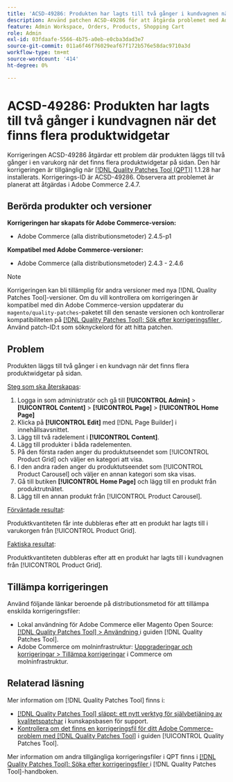 ```yaml
---
title: 'ACSD-49286: Produkten har lagts till två gånger i kundvagnen när det finns flera produktwidgetar'
description: Använd patchen ACSD-49286 för att åtgärda problemet med Adobe Commerce där produkten läggs till två gånger i en kundvagn när det finns flera produktwidgetar på sidan.
feature: Admin Workspace, Orders, Products, Shopping Cart
role: Admin
exl-id: 03fdaafe-5566-4b75-a0eb-e0cba3dad3e7
source-git-commit: 011a6f46f76029eaf67f172b576e58dac9710a3d
workflow-type: tm+mt
source-wordcount: '414'
ht-degree: 0%

---
```


# ACSD-49286: Produkten har lagts till två gånger i kundvagnen när det finns flera produktwidgetar

Korrigeringen ACSD-49286 åtgärdar ett problem där produkten läggs till två gånger i en varukorg när det finns flera produktwidgetar på sidan. Den här korrigeringen är tillgänglig när [[!DNL Quality Patches Tool (QPT)]](https://experienceleague.adobe.com/en/docs/commerce-operations/tools/quality-patches-tool/quality-patches-tool-to-self-serve-quality-patches) 1.1.28 har installerats. Korrigerings-ID är ACSD-49286. Observera att problemet är planerat att åtgärdas i Adobe Commerce 2.4.7.

## Berörda produkter och versioner

**Korrigeringen har skapats för Adobe Commerce-version:**

* Adobe Commerce (alla distributionsmetoder) 2.4.5-p1

**Kompatibel med Adobe Commerce-versioner:**

* Adobe Commerce (alla distributionsmetoder) 2.4.3 - 2.4.6

>[!NOTE]
>
>Korrigeringen kan bli tillämplig för andra versioner med nya [!DNL Quality Patches Tool]-versioner. Om du vill kontrollera om korrigeringen är kompatibel med din Adobe Commerce-version uppdaterar du `magento/quality-patches`-paketet till den senaste versionen och kontrollerar kompatibiliteten på [[!DNL Quality Patches Tool]: Sök efter korrigeringsfiler ](https://experienceleague.adobe.com/tools/commerce-quality-patches/index.html). Använd patch-ID:t som söknyckelord för att hitta patchen.

## Problem

Produkten läggs till två gånger i en kundvagn när det finns flera produktwidgetar på sidan.

<u>Steg som ska återskapas</u>:

1. Logga in som administratör och gå till **[!UICONTROL Admin]** > **[!UICONTROL Content]** > **[!UICONTROL Page]** > **[!UICONTROL Home Page]**
1. Klicka på **[!UICONTROL Edit]** med [!DNL Page Builder] i innehållsavsnittet.
1. Lägg till två radelement i **[!UICONTROL Content]**.
1. Lägg till produkter i båda radelementen.
1. På den första raden anger du produktutseendet som [!UICONTROL Product Grid] och väljer en kategori att visa.
1. I den andra raden anger du produktutseendet som [!UICONTROL Product Carousel] och väljer en annan kategori som ska visas.
1. Gå till butiken **[!UICONTROL Home Page]** och lägg till en produkt från produktrutnätet.
1. Lägg till en annan produkt från [!UICONTROL Product Carousel].

<u>Förväntade resultat</u>:

Produktkvantiteten får inte dubbleras efter att en produkt har lagts till i varukorgen från [!UICONTROL Product Grid].

<u>Faktiska resultat</u>:

Produktkvantiteten dubbleras efter att en produkt har lagts till i kundvagnen från [!UICONTROL Product Grid].

## Tillämpa korrigeringen

Använd följande länkar beroende på distributionsmetod för att tillämpa enskilda korrigeringsfiler:

* Lokal användning för Adobe Commerce eller Magento Open Source: [[!DNL Quality Patches Tool] > Användning ](/help/tools/quality-patches-tool/usage.md) i guiden [!DNL Quality Patches Tool].
* Adobe Commerce om molninfrastruktur: [Uppgraderingar och korrigeringar > Tillämpa korrigeringar](https://experienceleague.adobe.com/docs/commerce-cloud-service/user-guide/develop/upgrade/apply-patches.html) i Commerce om molninfrastruktur. 

## Relaterad läsning

Mer information om [!DNL Quality Patches Tool] finns i:

* [[!DNL Quality Patches Tool] släppt: ett nytt verktyg för självbetjäning av kvalitetspatchar](https://experienceleague.adobe.com/en/docs/commerce-operations/tools/quality-patches-tool/quality-patches-tool-to-self-serve-quality-patches) i kunskapsbasen för support.
* [Kontrollera om det finns en korrigeringsfil för ditt Adobe Commerce-problem med  [!DNL Quality Patches Tool]](/help/tools/quality-patches-tool/patches-available-in-qpt/check-patch-for-magento-issue-with-magento-quality-patches.md) i guiden [!UICONTROL Quality Patches Tool].


Mer information om andra tillgängliga korrigeringsfiler i QPT finns i [[!DNL Quality Patches Tool]: Söka efter korrigeringsfiler ](https://experienceleague.adobe.com/tools/commerce-quality-patches/index.html) i [!DNL Quality Patches Tool]-handboken.

